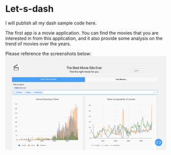 # Let-s-dash
I will publish all my dash sample code here. 

The first app is a movie application. You can find the movies that you are interested in from this application, and it also provide some analysis on the trend of movies over the years.

Please reference the screenshots below:
![screenshot1](https://github.com/Callieeee/Let-s-dash/blob/master/my-movie-app/Dash%20Practice/assets/Screen%20Shot%201.png)

